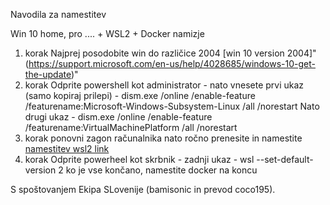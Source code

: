 Navodila za namestitev

Win 10 home, pro .... + WSL2 + Docker namizje
1. korak
Najprej posodobite win do različice 2004 [win 10 version 2004]"(https://support.microsoft.com/en-us/help/4028685/windows-10-get-the-update)"
2. korak
Odprite powershell kot administrator - nato vnesete prvi ukaz (samo kopiraj prilepi) - dism.exe /online /enable-feature /featurename:Microsoft-Windows-Subsystem-Linux /all /norestart
Nato drugi ukaz - dism.exe /online /enable-feature /featurename:VirtualMachinePlatform /all /norestart
3. korak
ponovni zagon računalnika nato ročno prenesite in namestite [namestitev wsl2 link](https://docs.microsoft.com/en-us/windows/wsl/wsl2-kernel#download-the-linux-kernel-update-package)
4. korak
Odprite powerheel kot skrbnik - zadnji ukaz - wsl --set-default-version 2
ko je vse končano, namestite docker na koncu 

S spoštovanjem Ekipa SLovenije (bamisonic in prevod coco195).


